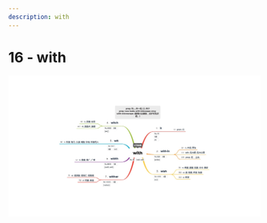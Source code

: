 ```yaml
---
description: with
---
```


# 16 - with



![Image text](https://raw.githubusercontent.com/rulinma/ai-word/master/images/16-with.jpg)



